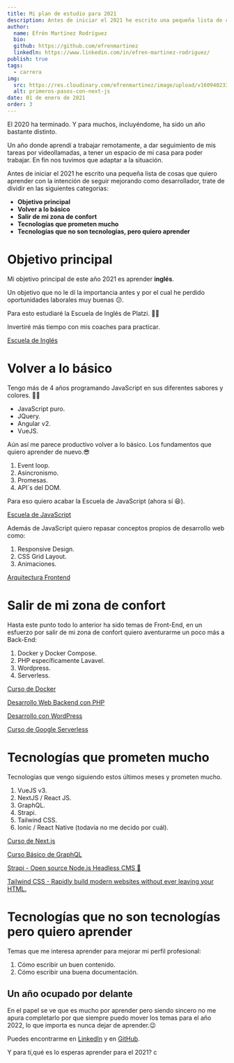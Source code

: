 ```yaml
---
title: Mi plan de estudio para 2021
description: Antes de iniciar el 2021 he escrito una pequeña lista de cosas que quiero aprender con la intención de seguir mejorando como desarrollador.
author:
  name: Efrén Martínez Rodríguez
  bio:
  github: https://github.com/efrenmartinez
  linkedln: https://www.linkedin.com/in/efren-martinez-rodriguez/
publish: true
tags:
  - carrera
img:
  src: https://res.cloudinary.com/efrenmartinez/image/upload/v1609402331/efrenmartinez.dev/blog/mi-plan-de-estudio-para-2021/thumbs-2021_hkcg5y.jpg
  alt: primeros-pasos-con-next-js
date: 01 de enero de 2021
order: 3
---
```


El 2020 ha terminado. Y para muchos, incluyéndome, ha sido un año bastante distinto.

Un año donde aprendí a trabajar remotamente, a dar seguimiento de mis tareas por videollamadas, a tener un espacio de mi casa para poder trabajar. En fin nos tuvimos que adaptar a la situación.

Antes de iniciar el 2021 he escrito una pequeña lista de cosas que quiero aprender con la intención de seguir mejorando como desarrollador, trate de dividir en las siguientes categorias:

- **Objetivo principal**
- **Volver a lo básico**
- **Salir de mi zona de confort**
- **Tecnologías que prometen mucho**
- **Tecnologías que no son tecnologías, pero quiero aprender**

# Objetivo principal

Mi objetivo principal de este año 2021 es aprender **inglés**.

Un objetivo que no le dí la importancia antes y por el cual he perdido oportunidades laborales muy buenas 😕.

Para esto estudiaré la Escuela de Inglés de Platzi. 👌🏻

Invertiré más tiempo con mis coaches para practicar.

[Escuela de Inglés](https://platzi.com/idioma-ingles/)

# Volver a lo básico

Tengo más de 4 años programando JavaScript en sus diferentes sabores y colores. 🍧🍧

- JavaScript puro.
- JQuery.
- Angular v2.
- VueJS.

Aún así me parece productivo volver a lo básico. Los fundamentos que quiero aprender de nuevo.😎

1. Event loop.
2. Asincronismo.
3. Promesas.
4. API´s del DOM.

Para eso quiero acabar la Escuela de JavaScript (ahora sí 😆).

[Escuela de JavaScript](https://platzi.com/escuela-javascript/)

Además de JavaScript quiero repasar conceptos propios de desarrollo web como:

1. Responsive Design.
2. CSS Grid Layout.
3. Animaciones.

[Arquitectura Frontend](https://platzi.com/arquitecto/)

# Salir de mi zona de confort

Hasta este punto todo lo anterior ha sido temas de Front-End, en un esfuerzo por salir de mi zona de confort quiero aventurarme un poco más a Back-End:

1. Docker y Docker Compose.
2. PHP específicamente Lavavel.
3. Wordpress.
4. Serverless.

[Curso de Docker](https://platzi.com/clases/docker/)

[Desarrollo Web Backend con PHP](https://platzi.com/desarrollo-php/)

[Desarrollo con WordPress](https://platzi.com/desarrollo-wordpress/)

[Curso de Google Serverless](https://platzi.com/clases/google-serverless/)

# Tecnologías que prometen mucho

Tecnologías que vengo siguiendo estos últimos meses y prometen mucho.

1. VueJS v3.
2. NextJS / React JS.
3. GraphQL.
4. Strapi.
5. Tailwind CSS.
6. Ionic / React Native (todavía no me decido por cuál).

[Curso de Next.js](https://platzi.com/clases/next/)

[Curso Básico de GraphQL](https://platzi.com/clases/graphql/)

[Strapi - Open source Node.js Headless CMS 🚀](https://strapi.io/)

[Tailwind CSS - Rapidly build modern websites without ever leaving your HTML.](https://tailwindcss.com/)

# Tecnologías que no son tecnologías pero quiero aprender

Temas que me interesa aprender para mejorar mi perfil profesional:

1. Cómo escribir un buen contenido.
2. Cómo escribir una buena documentación.

## Un año ocupado por delante

En el papel se ve que es mucho por aprender pero siendo sincero no me apura completarlo por que siempre puedo mover los temas para el año 2022, lo que importa es nunca dejar de aprender.😉

Puedes encontrarme en [LinkedIn](https://www.linkedin.com/in/efren-martinez-rodriguez/) y en [GitHub](https://github.com/efrenmartinez).

Y para tí,qué es lo esperas aprender para el 2021?
c